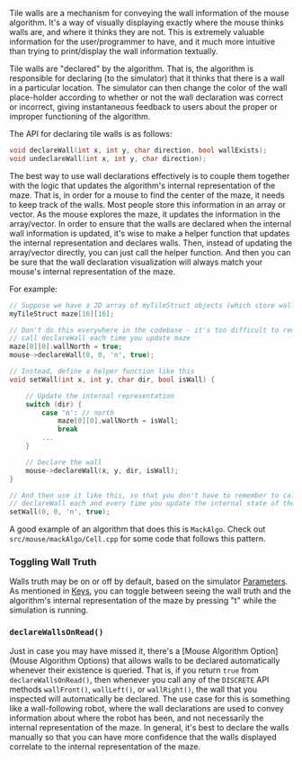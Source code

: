 Tile walls are a mechanism for conveying the wall information of the mouse
algorithm. It's a way of visually displaying exactly where the mouse thinks
walls are, and where it thinks they are not. This is extremely valuable
information for the user/programmer to have, and it much more intuitive than
trying to print/display the wall information textually.

Tile walls are "declared" by the algorithm. That is, the algorithm is
responsible for declaring (to the simulator) that it thinks that there is a
wall in a particular location. The simulator can then change the color of the
wall place-holder according to whether or not the wall declaration was correct
or incorrect, giving instantaneous feedback to users about the proper or
improper functioning of the algorithm.

The API for declaring tile walls is as follows:

```c++
void declareWall(int x, int y, char direction, bool wallExists);
void undeclareWall(int x, int y, char direction);
```

The best way to use wall declarations effectively is to couple them together
with the logic that updates the algorithm's internal representation of the maze.
That is, in order for a mouse to find the center of the maze, it needs to keep
track of the walls. Most people store this information in an array or vector.
As the mouse explores the maze, it updates the information in the array/vector.
In order to ensure that the walls are declared when the internal wall
information is updated, it's wise to make a helper function that updates the
internal representation and declares walls. Then, instead of updating the
array/vector directly, you can just call the helper function. And then you can
be sure that the wall declaration visualization will always match your mouse's
internal representation of the maze.

For example:

```c++
// Suppose we have a 2D array of myTileStruct objects (which store wall info)
myTileStruct maze[16][16];

// Don't do this everywhere in the codebase - it's too difficult to remember to
// call declareWall each time you update maze
maze[0][0].wallNorth = true;
mouse->declareWall(0, 0, 'n', true);

// Instead, define a helper function like this
void setWall(int x, int y, char dir, bool isWall) {

    // Update the internal representation
    switch (dir) {
        case 'n': // north
            maze[0][0].wallNorth = isWall;
            break
        ...
    }

    // Declare the wall
    mouse->declareWall(x, y, dir, isWall);
}

// And then use it like this, so that you don't have to remember to call
// declareWall each and every time you update the internal state of the maze.
setWall(0, 0, 'n', true);
```

A good example of an algorithm that does this is `MackAlgo`. Check out
`src/mouse/mackAlgo/Cell.cpp` for some code that follows this pattern.

### Toggling Wall Truth

Walls truth may be on or off by default, based on the simulator
[Parameters](Parameters). As mentioned in [Keys](Keys), you can toggle between
seeing the wall truth and the algorithm's internal representation of the maze
by pressing "t" while the simulation is running.

### `declareWallsOnRead()`

Just in case you may have missed it, there's a [Mouse Algorithm Option](Mouse
Algorithm Options) that allows walls to be declared automatically whenever their
existence is queried. That is, if you return `true` from `declareWallsOnRead()`,
then whenever you call any of the `DISCRETE` API methods `wallFront()`,
`wallLeft()`, or `wallRight()`, the wall that you inspected will automatically
be declared. The use case for this is something like a wall-following robot,
where the wall declarations are used to convey information about where the
robot has been, and not necessarily the internal representation of the maze. In
general, it's best to declare the walls manually so that you can have more
confidence that the walls displayed correlate to the internal representation of
the maze.
